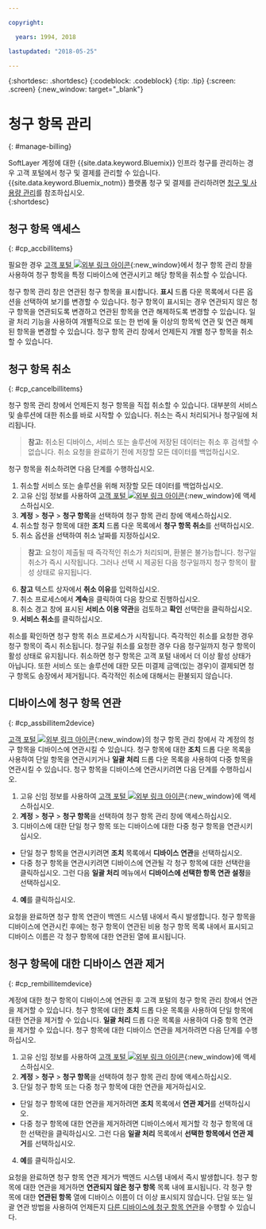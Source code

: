 ```yaml
---

copyright:

  years: 1994, 2018

lastupdated: "2018-05-25"

---
```


{:shortdesc: .shortdesc}
{:codeblock: .codeblock}
{:tip: .tip}
{:screen: .screen}
{:new_window: target="_blank"}


# 청구 항목 관리
{: #manage-billing}

SoftLayer 계정에 대한 {{site.data.keyword.Bluemix}} 인프라 청구를 관리하는 경우 고객 포털에서 청구 및 결제를 관리할 수 있습니다. {{site.data.keyword.Bluemix_notm}} 플랫폼 청구 및 결제를 관리하려면 [청구 및 사용량 관리](/docs/account/index.html)를 참조하십시오.  
{:shortdesc}

## 청구 항목 액세스
{: #cp_accbillitems}

필요한 경우 [고객 포털 ![외부 링크 아이콘](../icons/launch-glyph.svg)](https://control.softlayer.com/){:new_window}에서 청구 항목 관리 창을 사용하여 청구 항목을 특정 디바이스에 연관시키고 해당 항목을 취소할 수 있습니다.

청구 항목 관리 창은 연관된 청구 항목을 표시합니다. **표시** 드롭 다운 목록에서 다른 옵션을 선택하여 보기를 변경할 수 있습니다. 청구 항목이 표시되는 경우 연관되지 않은 청구 항목을 연관되도록 변경하고 연관된 항목을 연관 해제하도록 변경할 수 있습니다. 일괄 처리 기능을 사용하여 개별적으로 또는 한 번에 둘 이상의 항목씩 연관 및 연관 해제된 항목을 변경할 수 있습니다. 청구 항목 관리 창에서 언제든지 개별 청구 항목을 취소할 수 있습니다.


## 청구 항목 취소
{: #cp_cancelbillitems}

청구 항목 관리 창에서 언제든지 청구 항목을 직접 취소할 수 있습니다. 대부분의 서비스 및 솔루션에 대한 취소를 바로 시작할 수 있습니다. 취소는 즉시 처리되거나 청구일에 처리됩니다.

> **참고:** 취소된 디바이스, 서비스 또는 솔루션에 저장된 데이터는 취소 후 검색할 수 없습니다. 취소 요청을 완료하기 전에 저장할 모든 데이터를 백업하십시오.

청구 항목을 취소하려면 다음 단계를 수행하십시오.

1. 취소할 서비스 또는 솔루션을 위해 저장할 모든 데이터를 백업하십시오.
2. 고유 신임 정보를 사용하여 [고객 포털 ![외부 링크 아이콘](../icons/launch-glyph.svg)](https://control.softlayer.com/){:new_window}에 액세스하십시오.
3. **계정** > **청구** > **청구 항목**을 선택하여 청구 항목 관리 창에 액세스하십시오.
4. 취소할 청구 항목에 대한 **조치** 드롭 다운 목록에서 **청구 항목 취소**를 선택하십시오.
5. 취소 옵션을 선택하여 취소 날짜를 지정하십시오.
>**참고**: 요청이 제출될 때 즉각적인 취소가 처리되며, 환불은 불가능합니다. 청구일 취소가 즉시 시작됩니다. 그러나 선택 시 제공된 다음 청구일까지 청구 항목이 활성 상태로 유지됩니다.
6. **참고** 텍스트 상자에서 **취소 이유**를 입력하십시오.
7. 취소 프로세스에서 **계속**을 클릭하여 다음 창으로 진행하십시오.
8. 취소 경고 창에 표시된 **서비스 이용 약관**을 검토하고 **확인** 선택란을 클릭하십시오.
9. **서비스 취소**를 클릭하십시오.

취소를 확인하면 청구 항목 취소 프로세스가 시작됩니다. 즉각적인 취소를 요청한 경우 청구 항목이 즉시 취소됩니다. 청구일 취소를 요청한 경우 다음 청구일까지 청구 항목이 활성 상태로 유지됩니다. 취소하면 청구 항목은 고객 포털 내에서 더 이상 활성 상태가 아닙니다. 또한 서비스 또는 솔루션에 대한 모든 미결제 금액(있는 경우)이 결제되면 청구 항목도 송장에서 제거됩니다. 즉각적인 취소에 대해서는 환불되지 않습니다.


## 디바이스에 청구 항목 연관
{: #cp_assbillitem2device}

[고객 포털 ![외부 링크 아이콘](../icons/launch-glyph.svg)](https://control.softlayer.com/){:new_window}의 청구 항목 관리 창에서 각 계정의 청구 항목을 디바이스에 연관시킬 수 있습니다. 청구 항목에 대한 **조치** 드롭 다운 목록을 사용하여 단일 항목을 연관시키거나 **일괄 처리** 드롭 다운 목록을 사용하여 다중 항목을 연관시킬 수 있습니다. 청구 항목을 디바이스에 연관시키려면 다음 단계를 수행하십시오.

1. 고유 신임 정보를 사용하여 [고객 포털 ![외부 링크 아이콘](../icons/launch-glyph.svg)](https://control.softlayer.com/){:new_window}에 액세스하십시오.
2. **계정** > **청구** > **청구 항목**을 선택하여 청구 항목 관리 창에 액세스하십시오.
3. 디바이스에 대한 단일 청구 항목 또는 디바이스에 대한 다중 청구 항목을 연관시키십시오.
  * 단일 청구 항목을 연관시키려면 **조치** 목록에서 **디바이스 연관**을 선택하십시오.
  * 다중 청구 항목을 연관시키려면 디바이스에 연관될 각 청구 항목에 대한 선택란을 클릭하십시오. 그런 다음 **일괄 처리** 메뉴에서 **디바이스에 선택한 항목 연관 설정**을 선택하십시오.
4. **예**를 클릭하십시오.

요청을 완료하면 청구 항목 연관이 백엔드 시스템 내에서 즉시 발생합니다. 청구 항목을 디바이스에 연관시킨 후에는 청구 항목이 연관된 비용 청구 항목 목록 내에서 표시되고 디바이스 이름은 각 청구 항목에 대한 연관된 열에 표시됩니다.


## 청구 항목에 대한 디바이스 연관 제거
{: #cp_rembillitemdevice}

계정에 대한 청구 항목이 디바이스에 연관된 후 고객 포털의 청구 항목 관리 창에서 연관을 제거할 수 있습니다. 청구 항목에 대한 **조치** 드롭 다운 목록을 사용하여 단일 항목에 대한 연관을 제거할 수 있습니다. **일괄 처리** 드롭 다운 목록을 사용하여 다중 항목 연관을 제거할 수 있습니다. 청구 항목에 대한 디바이스 연관을 제거하려면 다음 단계를 수행하십시오.

1. 고유 신임 정보를 사용하여 [고객 포털 ![외부 링크 아이콘](../icons/launch-glyph.svg)](https://control.softlayer.com/){:new_window}에 액세스하십시오.
2. **계정** > **청구** > **청구 항목**을 선택하여 청구 항목 관리 창에 액세스하십시오.
3. 단일 청구 항목 또는 다중 청구 항목에 대한 연관을 제거하십시오.
  * 단일 청구 항목에 대한 연관을 제거하려면 **조치** 목록에서 **연관 제거**를 선택하십시오.
  * 다중 청구 항목에 대한 연관을 제거하려면 디바이스에서 제거할 각 청구 항목에 대한 선택란을 클릭하십시오. 그런 다음 **일괄 처리** 목록에서 **선택한 항목에서 연관 제거**를 선택하십시오.
4. **예**를 클릭하십시오.

요청을 완료하면 청구 항목 연관 제거가 백엔드 시스템 내에서 즉시 발생합니다. 청구 항목에 대한 연관을 제거하면 **연관되지 않은 청구 항목** 목록 내에 표시됩니다. 각 청구 항목에 대한 **연관된 항목** 열에 디바이스 이름이 더 이상 표시되지 않습니다. 단일 또는 일괄 연관 방법을 사용하여 언제든지 [다른 디바이스에 청구 항목 연관](/docs/customer-portal/cpmanacctbillpay.html#cp_assbillitem2device)을 수행할 수 있습니다.
